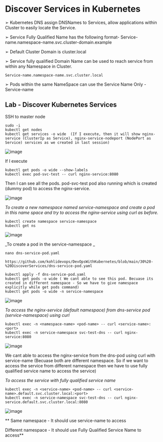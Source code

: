 # Discover Services in Kubernetes

➢ Kubernetes DNS assign DNSNames to Services, allow applications within Cluster to easily locate the Service.

➢ Service Fully Qualified Name has the following format- Service-name.namespace-name.svc.cluster-domain.example

➢ Default Cluster Domain is cluster.local

➢ Service fully qualified Domain Name can be used to reach service from within any Namespace in Cluster.

```
Service-name.namespace-name.svc.cluster.local
```

➢ Pods within the same NameSpace can use the Service Name Only - Service-name

## Lab - Discover Kubernetes Services

SSH to master node

```
sudo -i
kubectl get nodes
kubectl get services -o wide  (If I execute, then it will show nginx-service (ClusterIp as Service), nginx-service-nodeport (NodePort as Service) services as we created in last session)
```

![image](https://github.com/user-attachments/assets/9429883a-82bf-49ba-91f4-871c96108af1)

If I execute

```
kubectl get pods -o wide --show-labels
kubectl exec pod-svc-test -- curl nginx-service:8080
```

Then I can see all the pods. pod-svc-test pod also running which is created (dummy pod) to access the nginx-service.

![image](https://github.com/user-attachments/assets/31002656-dbbf-4a31-96a8-6d4244b0332f)

_To create a new namespace named service-namespace and create a pod in this name space and try to access the nginx-service using curl as before._

```
kubectl create namespace service-namespace
kubectl get ns
```

![image](https://github.com/user-attachments/assets/ecce2f18-3e6f-4f12-8792-b8d05b9730d7)

_To create a pod in the service-namespace
_
```
nano dns-service-pod.yaml

https://github.com/kohlidevops/DevOpsWithKubernetes/blob/main/30%20-%20DiscoverServices/dns-service-pod.yaml

kubectl apply -f dns-service-pod.yaml
kubectl get pods -o wide ( We cant able to see this pod. Becuase its created in different namespace - So we have to give namespace explicitly while get pods command)
kubectl get pods -o wide -n service-namespace
```

![image](https://github.com/user-attachments/assets/3396507c-bec9-41d9-80d2-7a23a4f5cf94)

_To access the nginx-service (default namespace) from dns-service pod (service-namespace) using curl_

```
kubectl exec -n <namespace-name> <pod-name> -- curl <service-name>:<port>
kubectl exec -n service-namespace svc-test-dns -- curl nginx-service:8080
```

![image](https://github.com/user-attachments/assets/7eecf64d-21bc-4bbd-8f8e-1a67c7e844b8)

We cant able to access the nginx-service from the dns-pod using curl with service-name (Becuase both are different namespace. So if we want to access the service from different namespace then we have to use fully qualified service name to access the service)

_To access the service with fully qualified service name_

```
kubectl exec -n <service-name> <pod-name> -- curl <service-name>.default.svc.cluster.local:<port>
kubectl exec -n service-namespace svc-test-dns -- curl nginx-service.default.svc.cluster.local:8080
```

![image](https://github.com/user-attachments/assets/933bb034-0c63-44cb-80d6-9e953c7d04d3)

**
Same namespace - It should use service-name to access

Different namespace - It should use Fully Qualified Service Name to access**



